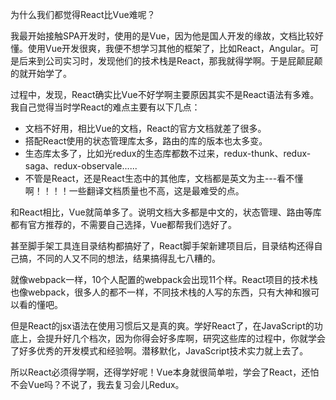 <Hone>为什么我们都觉得React比Vue难呢？</Hone>


我最开始接触SPA开发时，使用的是Vue，因为他是国人开发的缘故，文档比较好懂。使用Vue开发很爽，我便不想学习其他的框架了，比如React，Angular。可是后来到公司实习时，发现他们的技术栈是React，那我就得学啊。于是屁颠屁颠的就开始学了。

过程中，发现，React确实比Vue不好学啊主要原因其实不是React语法有多难。我自己觉得当时学React的难点主要有以下几点：

- 文档不好用，相比Vue的文档，React的官方文档就差了很多。
- 搭配React使用的状态管理库太多，路由的库的版本也太多变。
- 生态库太多了，比如光redux的生态库都数不过来，redux-thunk、redux-saga、redux-observale......
- 不管是React，还是React生态中的其他库，文档都是英文为主---看不懂啊！！！！一些翻译文档质量也不高，这是最难受的点。

和React相比，Vue就简单多了。说明文档大多都是中文的，状态管理、路由等库都有官方推荐的，不需要自己选择，Vue都帮我们选好了。

甚至脚手架工具连目录结构都搞好了，React脚手架新建项目后，目录结构还得自己搞，不同的人又不同的想法，结果搞得乱七八糟的。

就像webpack一样，10个人配置的webpack会出现11个样。React项目的技术栈也像webpack，很多人的都不一样，不同技术栈的人写的东西，只有大神和猴可以看的懂吧。

但是React的jsx语法在使用习惯后又是真的爽。学好React了，在JavaScript的功底上，会提升好几个档次，因为你得会好多库啊，研究这些库的过程中，你就学会了好多优秀的开发模式和经验啊。潜移默化，JavaScript技术实力就上去了。



所以React必须得学啊，还得学好呢！Vue本身就很简单啦，学会了React，还怕不会Vue吗？不说了，我去复习会儿Redux。
